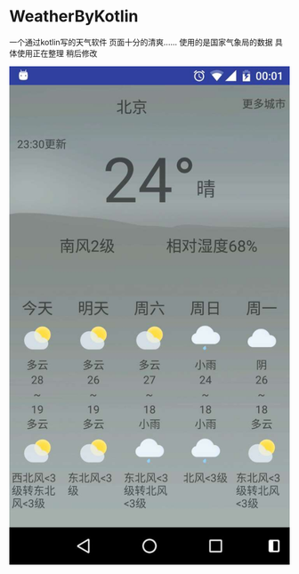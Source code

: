 # WeatherByKotlin

一个通过kotlin写的天气软件 页面十分的清爽......  使用的是国家气象局的数据 具体使用正在整理 稍后修改

![image](image/image.jpeg)
